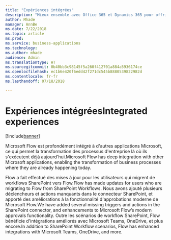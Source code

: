 ```yaml
---
title: "Expériences intégrées"
description: "Mieux ensemble avec Office 365 et Dynamics 365 pour offrir des expériences intégrées dans SharePoint, Teams, Excel et plus encore."
author: Mhade
manager: AnnBe
ms.date: 7/22/2018
ms.topic: article
ms.prod: 
ms.service: business-applications
ms.technology: 
ms.author: mhade
audience: Admin
ms.translationtype: HT
ms.sourcegitcommit: 0b40bb3c98145f5a260f412701a884a5936174ce
ms.openlocfilehash: ec1b6e420f6edd42f271dc545b8880539822982d
ms.contentlocale: fr-fr
ms.lasthandoff: 07/18/2018

---
```

# <a name="integrated-experiences"></a><span data-ttu-id="9bbdc-103">Expériences intégrées</span><span class="sxs-lookup"><span data-stu-id="9bbdc-103">Integrated experiences</span></span>


[!include[banner](../../includes/banner.md)]

<span data-ttu-id="9bbdc-104">Microsoft Flow est profondément intégré à d'autres applications Microsoft, ce qui permet la transformation des processus d'entreprise là où ils s'exécutent déjà aujourd'hui.</span><span class="sxs-lookup"><span data-stu-id="9bbdc-104">Microsoft Flow has deep integration with other Microsoft applications, enabling the transformation of business processes where they are already happening today.</span></span>

<span data-ttu-id="9bbdc-105">Flow a fait effectué des mises à jour pour les utilisateurs qui migrent de workflows SharePoint vers Flow.</span><span class="sxs-lookup"><span data-stu-id="9bbdc-105">Flow has made updates for users who are migrating to Flow from SharePoint Workflows.</span></span> <span data-ttu-id="9bbdc-106">Nous avons ajouté plusieurs déclencheurs et actions manquants dans le connecteur SharePoint, et apporté des améliorations à la fonctionnalité d'approbations moderne de Microsoft Flow.</span><span class="sxs-lookup"><span data-stu-id="9bbdc-106">We have added several missing triggers and actions in the SharePoint connector, and enhancements to Microsoft Flow’s modern approvals functionality.</span></span> <span data-ttu-id="9bbdc-107">Outre les scénarios de workflow SharePoint, Flow bénéficie d'intégrations améliorés avec Microsoft Teams, OneDrive, et plus encore.</span><span class="sxs-lookup"><span data-stu-id="9bbdc-107">In addition to SharePoint Workflow scenarios, Flow has enhanced integrations with Microsoft Teams, OneDrive, and more.</span></span>


